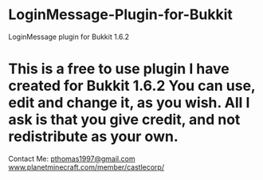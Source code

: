 LoginMessage-Plugin-for-Bukkit
==============================

LoginMessage plugin for Bukkit 1.6.2

This is a free to use plugin I have created for Bukkit 1.6.2
You can use, edit and change it, as you wish. All I ask is that you give credit, and not redistribute as your own.
==============================

Contact Me:
pthomas1997@gmail.com
www.planetminecraft.com/member/castlecorp/
